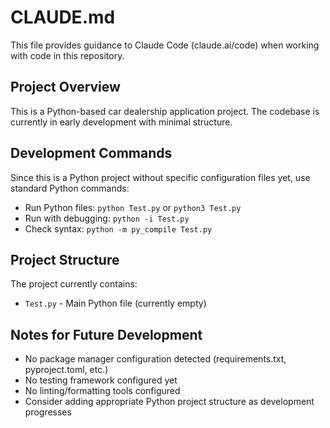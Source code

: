 # CLAUDE.md

This file provides guidance to Claude Code (claude.ai/code) when working with code in this repository.

## Project Overview

This is a Python-based car dealership application project. The codebase is currently in early development with minimal structure.

## Development Commands

Since this is a Python project without specific configuration files yet, use standard Python commands:

- Run Python files: `python Test.py` or `python3 Test.py`
- Run with debugging: `python -i Test.py`
- Check syntax: `python -m py_compile Test.py`

## Project Structure

The project currently contains:
- `Test.py` - Main Python file (currently empty)

## Notes for Future Development

- No package manager configuration detected (requirements.txt, pyproject.toml, etc.)
- No testing framework configured yet
- No linting/formatting tools configured
- Consider adding appropriate Python project structure as development progresses